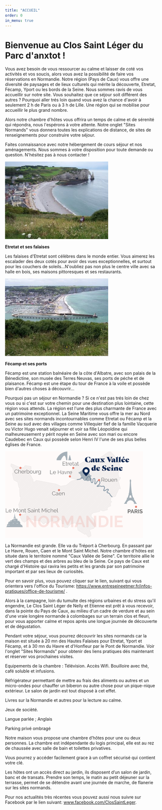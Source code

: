 ```yaml
---
title: "ACCUEIL"
order: 0
in_menu: true
---
```

# Bienvenue au Clos Saint Léger du Parc d'anxtot !

Vous avez besoin de vous ressourcer au calme et laisser de coté vos activités et vos soucis, alors vous avez la possibilité de faire vos réservations en Normandie. Notre région (Pays de Caux) vous offre une diversité de paysages et de lieux culturels qui mérite la découverte, Etretat, Fécamp, Yport ou les bords de la Seine. Nous sommes ravis de vous accueillir sur notre site. Vous souhaitez que ce séjour soit différent des autres ? Pourquoi aller trés loin quand vous avez la chance d'avoir à seulement 2 h de Paris ou à 3 h de Lille. Une région qui se mobilise pour accueillir le plus grand nombre.

Alors notre chambre d'hôtes vous offrira un temps de calme et de sérenité qui répondra, nous l'espérons à votre attente. Notre onglet "Sites Normands" vous donnera toutes les explications de distance, de sites de renseignements pour construire votre séjour.

Faites connaissance avec notre hébergement de cours séjour et nos aménagements. Nous sommes à votre disposition pour toute demande ou question. N'hésitez pas à nous contacter !

![Etretat et ses falaises](https://raw.githubusercontent.com/etiennecharrier/le-clos-saint-leger/main/images/etretat.jpg)

**Etretat et ses falaises**

Les falaises d'Etretat sont célèbres dans le monde entier. Vous aimerez les escalader des deux cotés pour avoir des vues exceptionnelles, et surtout pour les couchers de soleils...N'oubliez pas non plus le centre ville avec sa halle en bois, ses maisons pittoresques et ses restaurants.

![Fécamp et ses ports](https://raw.githubusercontent.com/etiennecharrier/le-clos-saint-leger/main/images/fecamp.jpg)

**Fécamp et ses ports**

Fécamp est une station balnéaire de la côte d'Albatre, avec son palais de la Bénedictine, son musée des Terres Neuvas, ses ports de péche et de plaisance. Fécamp est une étape du tour de France à la voile et possède bien d'autres choses à découvrir...

Pourquoi pas un séjour en Normandie ? Si ce n'est pas trés loin de chez vous ou si c'est sur votre chemin pour une destination plus lointaine, cette région vous attends. La région est l'une des plus charmante de France avec un patrimoine exceptionnel. La Seine Maritime vous offre la mer au Nord avec ses sites normands incontournables comme Etretat ou Fécamp et la Seine au sud avec des villages comme Villequier fief de la famille Vacquerie ou Victor Hugo venait séjourner et voir sa fille Léopoldine qui malheureusement y périt noyée en Seine avec son mari ou encore Caudebec en Caux qui possède selon Henri IV l'une de ses plus belles églises de France.

![Carte du pays de Caux](https://raw.githubusercontent.com/etiennecharrier/le-clos-saint-leger/main/images/caux.png)

La Normandie est grande. Elle va du Tréport à Cherbourg. En passant par Le Havre, Rouen, Caen et le Mont Saint Michel.  Notre chambre d'hôtes est située dans le territoire nommé "Caux Vallée de Seine". Ce territoire allie le vert des champs et des arbres au bleu de la Seine. Ce pays de Caux est chargé d'Histoire qui ravira les petits et les grands par son patrimoine important et par ses lieux de curiosités.

Pour en savoir plus, vous pouvez cliquer sur le lien, suivant qui vous orientera vers l'office du Tourisme: https://www.entreseineetmer.fr/infos-pratiques/office-de-tourisme/ .

Alors à la campagne, loin du tumulte des régions urbaines et du stress qu'il engendre, Le Clos Saint Léger de Nelly et Etienne est prêt à vous recevoir, dans la pointe du Pays de Caux, au milieu d'un cadre de verdure et au sein d'une vraie longère normande à colombages sur un terrain clos et fleuri, pour vous apporter calme et repos aprés une longue journée de découverte et de dégustation.

Pendant votre séjour, vous pourrez découvrir les sites normands car la maison est située à 20 mn des Hautes Falaises pour Etretat, Yport et Fécamp, et à 30 mn du Havre et d'Honfleur par le Pont de Normandie. Voir l'onglet "Sites Normands" pour obtenir des liens pratiques dés maintenant et réserver vos prochaines visites.

Equipements de la chambre : Télévision. Accès Wifi. Bouilloire avec thé, café soluble et infusions.

Réfrigérateur permettant de mettre au frais des aliments ou autres et un micro-ondes pour chauffer un biberon ou autre chose pour un pique-nique extérieur. Le salon de jardin est tout disposé à cet effet.

Livres sur la Normandie et autres pour la lecture au calme.

Jeux de socièté.

Langue parlée ; Anglais

Parking privé ombragé

Notre maison vous propose une chambre d’hôtes pour une ou deux personnes. La chambre est indépendante du logis principal, elle est au rez de chaussée avec salle de bain et toilettes privatives.

Vous pourrez y accéder facilement grace à un coffret sécurisé qui contient votre clé.

Les hôtes ont un accès direct au jardin, ils disposent d’un salon de jardin, banc et de transats. Prendre son temps, le matin au petit déjeuner sur la terrasse, permet de se détendre avant une journée de marche, de flanerie sur les sites normands.

Pour nos actualités très récentes vous pouvez aussi nous suivre sur Facebook par le lien suivant: www.facebook.com/ClosSaintLeger. 